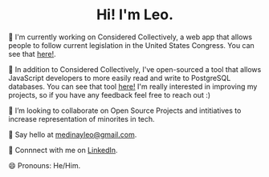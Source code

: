 # <div align="center">Hi! I'm Leo.</div>

🔭 I'm currently working on Considered Collectively, a web app that allows people to follow current legislation in the United States Congress. You can see that [here!](https://considered-collectively.herokuapp.com/).

🛒 In addition to Considered Collectively, I've open-sourced a tool that allows JavaScript developers to more easily read and write to PostgreSQL databases. You can see that tool [here!](https://github.com/Leomedina/lightweight-pg-orm) I'm really interested in improving my projects, so if you have any feedback feel free to reach out :) 

👯 I’m looking to collaborate on Open Source Projects and intitiatives to increase representation of minorites in tech. 

📧 Say hello at medinayleo@gmail.com.

💼 Connnect with me on [LinkedIn](https://www.linkedin.com/in/medinaleonardo/).

😄 Pronouns: He/Him.

